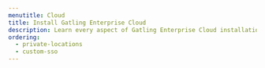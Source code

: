 ```yaml
---
menutitle: Cloud
title: Install Gatling Enterprise Cloud
description: Learn every aspect of Gatling Enterprise Cloud installation
ordering:
  - private-locations
  - custom-sso
---
```

